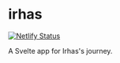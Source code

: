 # irhas

[![Netlify Status](https://api.netlify.com/api/v1/badges/1e2e0b01-cfb1-46f6-8778-6ae95469d0c0/deploy-status)](https://app.netlify.com/sites/chic-pasca-388adb/deploys)

A Svelte app for Irhas's journey.
